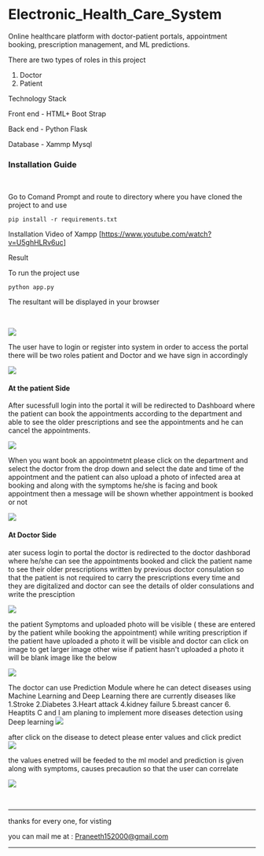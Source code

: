 # Electronic_Health_Care_System
Online healthcare platform with doctor-patient portals, appointment booking, prescription management, and ML predictions.

There are two types of roles in this project 
1. Doctor
2. Patient

Technology Stack

Front end - HTML+ Boot Strap

Back end -  Python Flask 

Database - Xammp Mysql


<h3>Installation Guide</h3>
<br>
 
  Go to Comand Prompt and route to directory where you have cloned the project to and
use
 ```
pip install -r requirements.txt
 ```

Installation Video of Xampp [https://www.youtube.com/watch?v=U5ghHLRv6uc]


Result

To run the project use

```
python app.py
 ```
 
The resultant will be displayed in your browser

<br>

![](https://github.com/sainikshithvalupadasu/Electronic_Health_Care_System/blob/main/images/home.jpeg)

The user have to login or register into system in order to access the portal there will be two roles patient and Doctor and we have sign in accordingly

![](https://github.com/Praneethkanchanakuntla/Electronic-Health-Care-System/blob/main/Readme%20images/login%20page.jpeg)


<h4> At the patient Side </h4>

After sucessfull login into the portal it will be redirected to Dashboard where the patient can book the appointments according to the department and able to see the older prescriptions and see the appointments and he can cancel the appointments.

![](https://github.com/Praneethkanchanakuntla/Electronic-Health-Care-System/blob/main/Readme%20images/patient%20login.jpeg)


When you want book an appointmetnt please click on the department and select the doctor from the drop down and select the date and time of the appointment and the patient can also upload a photo of infected area at booking and along with the symptoms he/she is facing and book appointment then a message will be shown whether appointment is booked or not

![](https://github.com/Praneethkanchanakuntla/Electronic-Health-Care-System/blob/main/Readme%20images/appointment%20booked.jpeg)


<h4> At Doctor Side </h4>
ater sucess login to portal the doctor is redirected to the doctor dashborad where he/she can see the appointments booked and click the patient name to see their older prescriptions written by previous doctor consulation so that the patient is not required to carry the prescriptions every time and they are digitalized and doctor can see the details of older consulations and write the presciption


![](https://github.com/Praneethkanchanakuntla/Electronic-Health-Care-System/blob/main/Readme%20images/after%20Doctor%20login.jpeg)

the patient Symptoms and uploaded photo will be visible ( these are entered by the patient while booking the appointment)  while writing prescription if the patient have uploaded a photo it will be visible and doctor can click on image to get larger image other wise if patient hasn't uploaded a photo it will be blank image like the below

![](https://github.com/Praneethkanchanakuntla/Electronic-Health-Care-System/blob/main/Readme%20images/Doctor%20write%20prescription.jpeg)


The doctor can use Prediction Module where he can detect diseases using Machine Learning and Deep Learning there are currently diseases like
1.Stroke
2.Diabetes
3.Heart attack
4.kidney failure
5.breast cancer
6. Heaptits C
 and I am planing to implement more diseases detection using Deep learning
 ![](https://github.com/Praneethkanchanakuntla/Electronic-Health-Care-System/blob/main/Readme%20images/predict%20page.jpeg)


after click on the disease to detect please enter values and click predict
<br>
 ![](https://github.com/Praneethkanchanakuntla/Electronic-Health-Care-System/blob/main/Readme%20images/Stroke.jpeg)
 
 
 the values enetred will be feeded to the ml model and prediction is given along with symptoms, causes precaution so that the user can correlate
 
 
 ![](https://github.com/Praneethkanchanakuntla/Electronic-Health-Care-System/blob/main/Readme%20images/symptoms.jpeg)
 
 <br>
 <hr>
 
 thanks for every one, for visting <br>

 you can mail me at : Praneeth152000@gmail.com 
 <hr>
 
 
